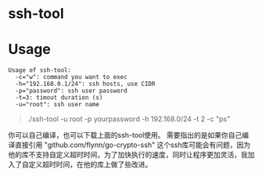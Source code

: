 ssh-tool
========


Usage
=====

```shell
Usage of ssh-tool:
  -c="w": command you want to exec
  -h="192.168.0.1/24": ssh hosts, use CIDR
  -p="password": ssh user password
  -t=3: timout duration (s)
  -u="root": ssh user name
```

>./ssh-tool -u root -p yourpassword  -h 192.168.0/24 -t 2 -c "ps"

你可以自己编译，也可以下载上面的ssh-tool使用。
需要指出的是如果你自己编译直接引用 "github.com/flynn/go-crypto-ssh" 这个ssh库可能会有问题，因为他的库不支持自定义超时时间，为了加快执行的速度，同时让程序更加灵活，我加入了自定义超时时间，在他的库上做了些改进。



